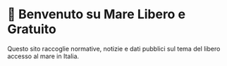 # 🌊 Benvenuto su Mare Libero e Gratuito

Questo sito raccoglie normative, notizie e dati pubblici sul tema del libero accesso al mare in Italia.
